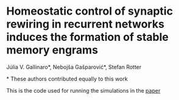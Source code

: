 # Homeostatic control of synaptic rewiring in recurrent networks induces the formation of stable memory engrams
Júlia V. Gallinaro*, Nebojša Gašparović*, Stefan Rotter

\* These authors contributed equally to this work

This is the code used for running the simulations in the [paper](https://journals.plos.org/ploscompbiol/article?id=10.1371/journal.pcbi.1009836)
